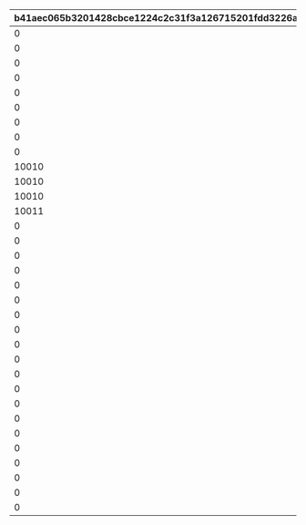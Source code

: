 |b41aec065b3201428cbce1224c2c31f3a126715201fdd3226a73116b9c001bdf|0cf4f7a02b20f16cb17c325224334e82f149eeea0fb3c2e5a8bfe83f688f46e0|fcd255bcb1e77f0a5c8ffbc7f242dafc10ad9cc76587223c50f05cf621a96eac|d656524b9409d6a2a50b71df21cdd674c665385db3533e10730afe08dd2b2011|426a5d4ffc155603101ce5b3afea404b01762f3b4fcf02a7c1501baef5ca37b2|7d29512a1650cf1f971e5f98486c837260e8408697aa48696ce708828c23d97d|b3495e785595ec73c0921bbdb6a3e1e16c0773b1088cc3e1ff88446d04323d85|6cbcb92403c3836de551e6cfd01a5c819c11bf000b908904e2647f0bbfe7497c|7014af89f6bc6f9027b9c1d9e70e070d24defd5d952de8e24b6ecb1770aaf1ee|516a5a52b2b4000d9aaadb87110f409802934f471d7e7a8d1b6ab9c651b64a7d|be9fb15559625c4affbb042190ca938272b5f77c0263a01a073264e2345ec0a6|
| --- | --- | --- | --- | --- | --- | --- | --- | --- | --- | --- |
|0|10003|0|0|50047|0|0|10001|10002|0|0|
|0|10003|0|0|50051|0|0|10001|10002|0|0|
|0|10003|0|0|50061|10004|0|10001|10002|0|0|
|0|10003|0|0|50067|10005|0|10001|10002|0|0|
|0|10003|0|0|50079|10005|0|10001|10002|0|10006|
|0|10003|0|10007|50084|10005|0|10001|10002|0|10006|
|0|10003|10008|10007|50094|10005|0|10001|10002|0|10006|
|0|10003|10008|10007|50108|10005|10009|10001|10002|0|10006|
|0|10003|10008|10007|50116|10005|10009|10001|10002|0|10006|
|10010|10003|10008|10007|50119|10005|10009|10001|10002|0|10006|
|10010|10003|10008|10007|50129|10005|10009|10001|10002|0|10006|
|10010|10003|10008|10007|50140|10005|10009|10001|10002|10011|10006|
|10011|10005|10009|10008|50151|10006|10010|10002|10003|10012|10007|
|0|10011|0|0|50162|10012|0|10009|10010|0|10013|
|0|10012|0|0|50172|10013|0|10010|10011|0|10014|
|0|10013|0|0|50183|10014|0|10011|10012|0|10015|
|0|10015|0|0|50190|10007|0|10013|10014|0|10005|
|0|10014|0|0|50195|10015|0|10012|10013|0|10016|
|0|10016|0|0|50200|10003|0|10014|10015|0|10002|
|0|10015|0|0|50217|10016|0|10013|10014|0|10017|
|0|10017|0|0|50231|10010|0|10015|10016|0|10009|
|0|10016|0|0|50237|10017|0|10014|10015|0|10018|
|0|0|0|0|50248|0|0|10019|0|0|0|
|0|0|0|0|50261|0|0|10011|0|0|0|
|0|0|0|0|50267|0|0|10020|0|0|0|
|0|0|0|0|50278|0|0|10021|0|0|0|
|0|0|0|0|50291|0|0|10006|0|0|0|
|0|0|0|0|50298|0|0|10022|0|0|0|
|0|0|0|0|50309|0|0|10023|0|0|0|
|0|0|0|0|50321|0|0|10024|0|0|0|
|0|0|0|0|50331|0|0|10025|0|0|0|
|0|0|0|0|50341|0|0|10026|0|0|0|
|0|0|0|0|50354|0|0|10027|0|0|0|
